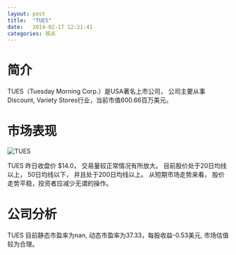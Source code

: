 ```yaml
---
layout: post
title:  "TUES"
date:   2014-02-17 12:21:41
categories: 观点
---
```


# 简介
TUES（Tuesday Morning Corp.）是USA著名上市公司，
公司主要从事Discount, Variety Stores行业，当前市值600.66百万美元。

# 市场表现

![TUES](http://finviz.com/chart.ashx?t=TUES&ty=c&ta=1&p=d&s=l)

TUES 昨日收盘价 $14.0，
交易量较正常情况有所放大。
目前股价处于20日均线以上，
50日均线以下，
并且处于200日均线以上。
从短期市场走势来看，
股价走势平稳，投资者应减少无谓的操作。

# 公司分析
TUES 目前静态市盈率为nan, 动态市盈率为37.33，每股收益-0.53美元,
市场估值较为合理。
